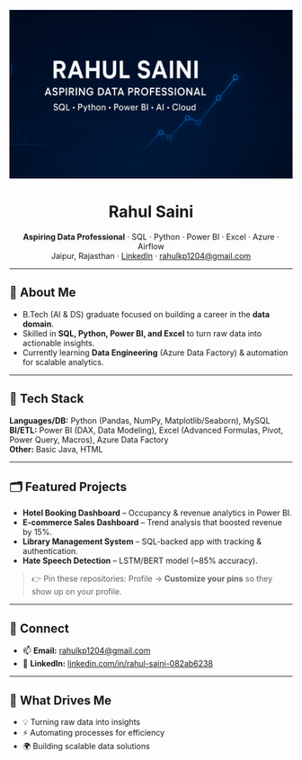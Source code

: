 <p align="center">
  <img src="https://github.com/Rahul120402/Rahul120402/blob/main/ChatGPT%20Image%20Aug%2018%2C%202025%2C%2003_13_11%20PM.png" 
       alt="Rahul Saini — Aspiring Data Professional" 
       width="1200" height="300"/>
</p>

<div align="center">
  
# Rahul Saini
**Aspiring Data Professional** · SQL · Python · Power BI · Excel · Azure · Airflow  
Jaipur, Rajasthan · [LinkedIn](https://www.linkedin.com/in/rahul-saini-082ab6238/) · rahulkp1204@gmail.com  

</div>

---

## 👋 About Me
- B.Tech (AI & DS) graduate focused on building a career in the **data domain**.  
- Skilled in **SQL, Python, Power BI, and Excel** to turn raw data into actionable insights.  
- Currently learning **Data Engineering** (Azure Data Factory) & automation for scalable analytics.  

---

## 🧰 Tech Stack
**Languages/DB:** Python (Pandas, NumPy, Matplotlib/Seaborn), MySQL  
**BI/ETL:** Power BI (DAX, Data Modeling), Excel (Advanced Formulas, Pivot, Power Query, Macros), Azure Data Factory  
**Other:** Basic Java, HTML  

---

## 🗂️ Featured Projects
- **Hotel Booking Dashboard** – Occupancy & revenue analytics in Power BI.  
- **E-commerce Sales Dashboard** – Trend analysis that boosted revenue by 15%.  
- **Library Management System** – SQL-backed app with tracking & authentication.  
- **Hate Speech Detection** – LSTM/BERT model (~85% accuracy).  

> 👉 Pin these repositories: Profile → **Customize your pins** so they show up on your profile.

---

## 🤝 Connect
- 📫 **Email:** [rahulkp1204@gmail.com](mailto:rahulkp1204@gmail.com)  
- 🔗 **LinkedIn:** [linkedin.com/in/rahul-saini-082ab6238](https://www.linkedin.com/in/rahul-saini-082ab6238/)  

---

## 🎯 What Drives Me
- 💡 Turning raw data into insights  
- ⚡ Automating processes for efficiency  
- 🌍 Building scalable data solutions 

